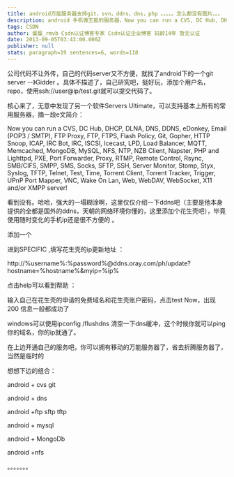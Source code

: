 ```yaml
---
title: android万能服务器支持git，svn，ddns，dns，php 。。。。。怎么都没有图片。。。
description: android 手机做王能的服务器，Now you can run a CVS, DC Hub, DHCP, DLNA, DNS, DDNS, eDonkey, Email (POP3 / SMTP), FTP Proxy, FTP, FTPS, Flash Policy, Git, Gopher, HTTP Snoop, ICAP, IRC Bot, IRC, ISCSI, Icecast, LPD, Load Balancer, MQTT, Memcached, MongoDB, MySQL, NFS,
tags: CSDN
author: 蛋蛋_rmvb Csdn认证博客专家 Csdn认证企业博客 码龄14年 暂无认证
date: 2013-09-05T03:43:00.000Z
publisher: null
stats: paragraph=19 sentences=6, words=118
---
```

公司代码不让外传，自己的代码server又不方便，就找了android下的一个git server --》Gidder 。具体不描述了，自己研究吧，挺好玩，添加个用户名，repo，使用ssh://user@ip/test.git就可以提交代码了。

核心来了，无意中发现了另一个软件Servers Ultimate，可以支持基本上所有的常用服务器，摘一段e文简介：

Now you can run a CVS, DC Hub, DHCP, DLNA, DNS, DDNS, eDonkey, Email (POP3 / SMTP), FTP Proxy, FTP, FTPS, Flash Policy, Git, Gopher, HTTP Snoop, ICAP, IRC Bot, IRC, ISCSI, Icecast, LPD, Load Balancer, MQTT, Memcached, MongoDB, MySQL, NFS, NTP, NZB Client, Napster, PHP and Lighttpd, PXE, Port Forwarder, Proxy, RTMP, Remote Control, Rsync, SMB/CIFS, SMPP, SMS, Socks, SFTP, SSH, Server Monitor, Stomp, Styx, Syslog, TFTP, Telnet, Test, Time, Torrent Client, Torrent Tracker, Trigger, UPnP Port Mapper, VNC, Wake On Lan, Web, WebDAV, WebSocket, X11 and/or XMPP server!

看到没有。哈哈，强大的一塌糊涂啊，这里仅仅介绍一下ddns吧（主要是他本身提供的全都是国外的ddns，天朝的网络环境你懂的，这里添加个花生壳吧），毕竟使用随时变化的手机ip还是很不方便的 。

添加一个

进到SPECIFIC ,填写花生壳的ip更新地址 ：

http://%username%:%password%@ddns.oray.com/ph/update?hostname=%hostname%&myip=%ip%

点击help可以看到帮助 ：

输入自己在花生壳的申请的免费域名和花生壳账户密码，点击test Now，出现200 信息一般都成功了

windows可以使用ipconfig /flushdns 清空一下dns缓冲，这个时候你就可以ping 你的域名，你的ip就通了。

在上边开通自己的服务吧，你可以拥有移动的万能服务器了，省去折腾服务器了，当然是临时的

想想下边的组合：

android + cvs git

android + dns

android +ftp sftp tftp

android + mysql

android + MongoDb

android +nfs

。。。。。。。
